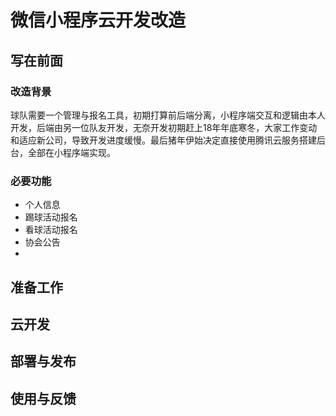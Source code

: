 # 微信小程序云开发改造

## 写在前面
### 改造背景
球队需要一个管理与报名工具，初期打算前后端分离，小程序端交互和逻辑由本人开发，后端由另一位队友开发，无奈开发初期赶上18年年底寒冬，大家工作变动和适应新公司，导致开发进度缓慢。最后猪年伊始决定直接使用腾讯云服务搭建后台，全部在小程序端实现。

### 必要功能
* 个人信息
* 踢球活动报名
* 看球活动报名
* 协会公告
* 

## 准备工作

## 云开发

## 部署与发布

## 使用与反馈